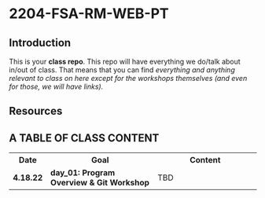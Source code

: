 # 2204-FSA-RM-WEB-PT

## Introduction

This is your **class repo**. This repo will have everything we do/talk about in/out of class. That means that you can find _everything and anything relevant to class on here except for the workshops themselves (and even for those, we will have links)._

## Resources



## A TABLE OF CLASS CONTENT

<table>
  <tr>
    <th style="width: 60px;"> Date </th>
    <th style="width: 300px;"> Goal </th>
    <th style="width: 300px;"> Content </th>
  </tr>
  <tr>
    <td><b>4.18.22</b></td>
    <td><b>day_01: Program Overview & Git Workshop</b></td>
    <td>
     TBD
    </td>
  </tr>
</table>


